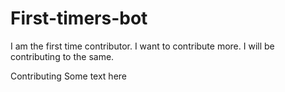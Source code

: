 # First-timers-bot

I am the first time contributor.
I want to contribute more.
I will be contributing to the same.


Contributing Some text here
